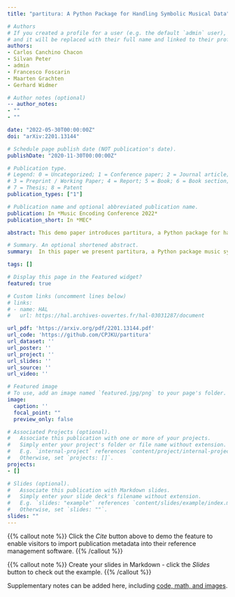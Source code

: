 ```yaml
---
title: "partitura: A Python Package for Handling Symbolic Musical Data"

# Authors
# If you created a profile for a user (e.g. the default `admin` user), write the username (folder name) here 
# and it will be replaced with their full name and linked to their profile.
authors:
- Carlos Canchino Chacon
- Silvan Peter
- admin
- Francesco Foscarin
- Maarten Grachten
- Gerhard Widmer

# Author notes (optional)
-- author_notes:
- ""
- ""

date: "2022-05-30T00:00:00Z"
doi: "arXiv:2201.13144"

# Schedule page publish date (NOT publication's date).
publishDate: "2020-11-30T00:00:00Z"

# Publication type.
# Legend: 0 = Uncategorized; 1 = Conference paper; 2 = Journal article;
# 3 = Preprint / Working Paper; 4 = Report; 5 = Book; 6 = Book section;
# 7 = Thesis; 8 = Patent
publication_types: ["1"]

# Publication name and optional abbreviated publication name.
publication: In *Music Encoding Conference 2022*
publication_short: In *MEC*

abstract: This demo paper introduces partitura, a Python package for handling symbolic musical information. The principal aim of this package is to handle richly structured musical information as conveyed by modern staff music notation. It provides a much wider range of possibilities to deal with music than the more reductive (but very common) piano roll-oriented approach inspired by the MIDI standard. The package is an open source project and is available on GitHub.

# Summary. An optional shortened abstract.
summary:  In this paper we present partitura, a Python package music symbolic music processing.

tags: []

# Display this page in the Featured widget?
featured: true

# Custom links (uncomment lines below)
# links:
# - name: HAL
#   url: https://hal.archives-ouvertes.fr/hal-03031287/document

url_pdf: 'https://arxiv.org/pdf/2201.13144.pdf'
url_code: 'https://github.com/CPJKU/partitura'
url_dataset: ''
url_poster: ''
url_project: ''
url_slides: ''
url_source: ''
url_video: ''

# Featured image
# To use, add an image named `featured.jpg/png` to your page's folder. 
image:
  caption: ''
  focal_point: ""
  preview_only: false

# Associated Projects (optional).
#   Associate this publication with one or more of your projects.
#   Simply enter your project's folder or file name without extension.
#   E.g. `internal-project` references `content/project/internal-project/index.md`.
#   Otherwise, set `projects: []`.
projects:
- []

# Slides (optional).
#   Associate this publication with Markdown slides.
#   Simply enter your slide deck's filename without extension.
#   E.g. `slides: "example"` references `content/slides/example/index.md`.
#   Otherwise, set `slides: ""`.
slides: ""
---
```


{{% callout note %}}
Click the *Cite* button above to demo the feature to enable visitors to import publication metadata into their reference management software.
{{% /callout %}}

{{% callout note %}}
Create your slides in Markdown - click the *Slides* button to check out the example.
{{% /callout %}}

Supplementary notes can be added here, including [code, math, and images](https://wowchemy.com/docs/writing-markdown-latex/).
